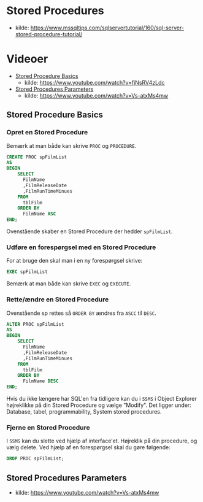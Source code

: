 # Stored Procedures
- kilde: https://www.mssqltips.com/sqlservertutorial/160/sql-server-stored-procedure-tutorial/

# Videoer
- [Stored Procedure Basics](#stored-procedures-basics)
  - kilde: https://www.youtube.com/watch?v=fjNsRV4zLdc
- [Stored Procedures Parameters](#stored-procedures-parameters)
  - kilde: https://www.youtube.com/watch?v=Vs-atxMs4mw

## Stored Procedure Basics
### Opret en Stored Procedure
Bemærk at man både kan skrive `PROC` og `PROCEDURE`.
```SQL 
CREATE PROC spFilmList
AS
BEGIN
    SELECT
      FilmName
      ,FilmReleaseDate
      ,FilmRunTimeMinues
    FROM
      tblFilm
    ORDER BY
      FilmName ASC
END;
```
Ovenstående skaber en Stored Procedure der hedder `spFilmList`.

### Udføre en forespørgsel med en Stored Procedure
For at bruge den skal man i en ny forespørgsel skrive:
```SQL
EXEC spFilmList
```
Bemærk at man både kan skrive `EXEC` og `EXECUTE`.

### Rette/ændre en Stored Procedure
Ovenstående sp rettes så `ORDER BY` ændres fra `ASCC` til `DESC`.

```SQL 
ALTER PROC spFilmList
AS
BEGIN
    SELECT
      FilmName
      ,FilmReleaseDate
      ,FilmRunTimeMinues
    FROM
      tblFilm
    ORDER BY
      FilmName DESC
END;
```
Hvis du ikke længere har SQL'en fra tidligere kan du i `SSMS` i Object Explorer højreklikke på din Stored Procedure og vælge "Modify".
Det ligger under: Database, tabel, programmability, System stored procedures.

### Fjerne en Stored Procedure
I `SSMS` kan du slette ved hjælp af interface'et. Højreklik på din procedure, og vælg delete.
Ved hjælp af en forespørgsel skal du gøre følgende:
```SQL
DROP PROC spFilmList;
```

## Stored Procedures Parameters
- kilde: https://www.youtube.com/watch?v=Vs-atxMs4mw
